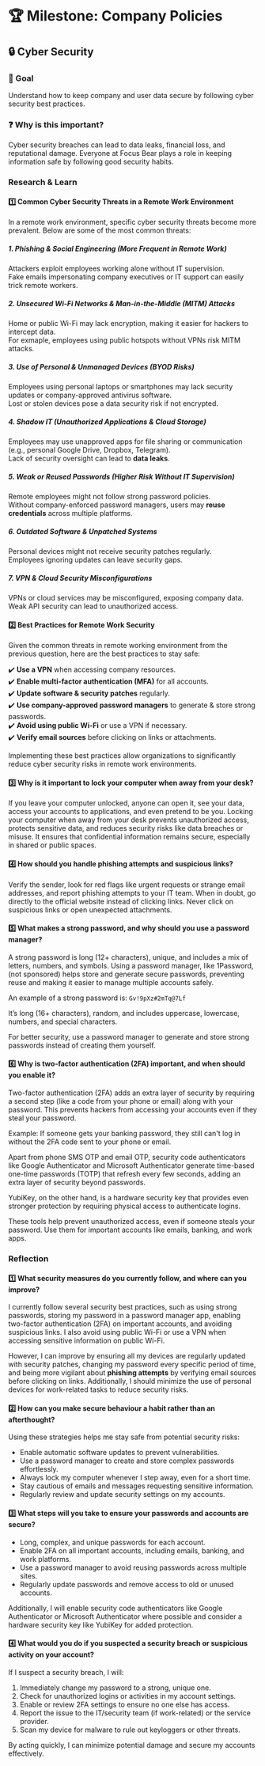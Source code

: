 # 🏆 Milestone: Company Policies

## 🔒 Cyber Security

### 🎯 Goal

Understand how to keep company and user data secure by following cyber security best practices.

### ❓ Why is this important?

Cyber security breaches can lead to data leaks, financial loss, and reputational damage. Everyone at Focus Bear plays a role in keeping information safe by following good security habits.

### Research & Learn

#### 1️⃣ Common Cyber Security Threats in a Remote Work Environment

In a remote work environment, specific cyber security threats become more prevalent. Below are some of the most common threats:

##### 1. Phishing & Social Engineering (More Frequent in Remote Work)

Attackers exploit employees working alone without IT supervision.  
Fake emails impersonating company executives or IT support can easily trick remote workers.

##### 2. Unsecured Wi-Fi Networks & Man-in-the-Middle (MITM) Attacks

Home or public Wi-Fi may lack encryption, making it easier for hackers to intercept data.  
For exmaple, employees using public hotspots without VPNs risk MITM attacks.

##### 3. Use of Personal & Unmanaged Devices (BYOD Risks)

Employees using personal laptops or smartphones may lack security updates or company-approved antivirus software.  
Lost or stolen devices pose a data security risk if not encrypted.

##### 4. Shadow IT (Unauthorized Applications & Cloud Storage)

Employees may use unapproved apps for file sharing or communication (e.g., personal Google Drive, Dropbox, Telegram).  
Lack of security oversight can lead to **data leaks**.

##### 5. Weak or Reused Passwords (Higher Risk Without IT Supervision)

Remote employees might not follow strong password policies.  
Without company-enforced password managers, users may **reuse credentials** across multiple platforms.

##### 6. Outdated Software & Unpatched Systems

Personal devices might not receive security patches regularly.  
Employees ignoring updates can leave security gaps.

##### 7. VPN & Cloud Security Misconfigurations

VPNs or cloud services may be misconfigured, exposing company data.  
Weak API security can lead to unauthorized access.

#### 2️⃣ Best Practices for Remote Work Security

Given the common threats in remote working environment from the previous question, here are the best practices to stay safe:

✔️ **Use a VPN** when accessing company resources.  
✔️ **Enable multi-factor authentication (MFA)** for all accounts.  
✔️ **Update software & security patches** regularly.  
✔️ **Use company-approved password managers** to generate & store strong passwords.  
✔️ **Avoid using public Wi-Fi** or use a VPN if necessary.  
✔️ **Verify email sources** before clicking on links or attachments.

Implementing these best practices allow organizations to significantly reduce cyber security risks in remote work environments.

#### 3️⃣ Why is it important to lock your computer when away from your desk?

If you leave your computer unlocked, anyone can open it, see your data, access your accounts to applications, and even pretend to be you. Locking your computer when away from your desk prevents unauthorized access, protects sensitive data, and reduces security risks like data breaches or misuse. It ensures that confidential information remains secure, especially in shared or public spaces.

#### 4️⃣ How should you handle phishing attempts and suspicious links?

Verify the sender, look for red flags like urgent requests or strange email addresses, and report phishing attempts to your IT team. When in doubt, go directly to the official website instead of clicking links. Never click on suspicious links or open unexpected attachments.

#### 5️⃣ What makes a strong password, and why should you use a password manager?

A strong password is long (12+ characters), unique, and includes a mix of letters, numbers, and symbols. Using a password manager, like 1Password, (not sponsored) helps store and generate secure passwords, preventing reuse and making it easier to manage multiple accounts safely.

An example of a strong password is: `Gv!9pXz#2mTq@7Lf`

It’s long (16+ characters), random, and includes uppercase, lowercase, numbers, and special characters.

For better security, use a password manager to generate and store strong passwords instead of creating them yourself.

#### 6️⃣ Why is two-factor authentication (2FA) important, and when should you enable it?

Two-factor authentication (2FA) adds an extra layer of security by requiring a second step (like a code from your phone or email) along with your password. This prevents hackers from accessing your accounts even if they steal your password.

Example: If someone gets your banking password, they still can't log in without the 2FA code sent to your phone or email.

Apart from phone SMS OTP and email OTP, security code authenticators like Google Authenticator and Microsoft Authenticator generate time-based one-time passwords (TOTP) that refresh every few seconds, adding an extra layer of security beyond passwords.

YubiKey, on the other hand, is a hardware security key that provides even stronger protection by requiring physical access to authenticate logins.

These tools help prevent unauthorized access, even if someone steals your password. Use them for important accounts like emails, banking, and work apps.

### Reflection

#### 1️⃣ What security measures do you currently follow, and where can you improve?

I currently follow several security best practices, such as using strong passwords, storing my password in a password manager app, enabling two-factor authentication (2FA) on important accounts, and avoiding suspicious links. I also avoid using public Wi-Fi or use a VPN when accessing sensitive information on public Wi-Fi.

However, I can improve by ensuring all my devices are regularly updated with security patches, changing my password every specific period of time, and being more vigilant about **phishing attempts** by verifying email sources before clicking on links. Additionally, I should minimize the use of personal devices for work-related tasks to reduce security risks.

#### 2️⃣ How can you make secure behaviour a habit rather than an afterthought?

Using these strategies helps me stay safe from potential security risks:

- Enable automatic software updates to prevent vulnerabilities.
- Use a password manager to create and store complex passwords effortlessly.
- Always lock my computer whenever I step away, even for a short time.
- Stay cautious of emails and messages requesting sensitive information.
- Regularly review and update security settings on my accounts.

#### 3️⃣ What steps will you take to ensure your passwords and accounts are secure?

- Long, complex, and unique passwords for each account.
- Enable 2FA on all important accounts, including emails, banking, and work platforms.
- Use a password manager to avoid reusing passwords across multiple sites.
- Regularly update passwords and remove access to old or unused accounts.

Additionally, I will enable security code authenticators like Google Authenticator or Microsoft Authenticator where possible and consider a hardware security key like YubiKey for added protection.

#### 4️⃣ What would you do if you suspected a security breach or suspicious activity on your account?

If I suspect a security breach, I will:

1. Immediately change my password to a strong, unique one.
2. Check for unauthorized logins or activities in my account settings.
3. Enable or review 2FA settings to ensure no one else has access.
4. Report the issue to the IT/security team (if work-related) or the service provider.
5. Scan my device for malware to rule out keyloggers or other threats.

By acting quickly, I can minimize potential damage and secure my accounts effectively.
